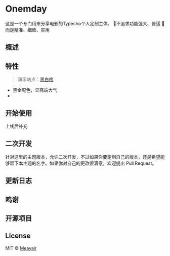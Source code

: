 # Onemday
这是一个专门用来分享电影的Typecho个人定制主体。
🚫不追求功能强大、普适
💖而是精准、细致、实用
## 概述

## 特性
> 演示站点：[黑白格](http://onemday.com/)

* 黑金配色，显高端大气
* 

## 开始使用

上线后补充

## 二次开发

针对这里的主题版本，允许二次开发，不过如果你要定制自己的版本，还是希望能够留下本主题的名字。如果你对自己的更改很满意，欢迎提出 Pull Request。

## 更新日志

## 鸣谢

## 开源项目

## License
MIT © [Meayair](https://github.com/Meayair)


